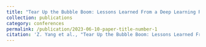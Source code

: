 ```yaml
---
title: "Tear Up the Bubble Boom: Lessons Learned From a Deep Learning Research and Development Cluster"
collection: publications
category: conferences
permalink: /publication/2023-06-10-paper-title-number-1
citation: 'Z. Yang et al., "Tear Up the Bubble Boom: Lessons Learned From a Deep Learning Research and Development Cluster," 2022 IEEE 40th International Conference on Computer Design (ICCD), Olympic Valley, CA, USA, 2022, pp. 672-680, doi: 10.1109/ICCD56317.2022.00103.'
---
```

